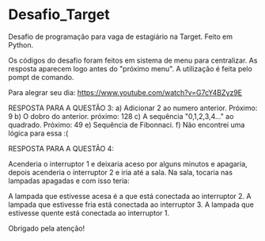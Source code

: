 # Desafio_Target
Desafio de programação para vaga de estagiário na Target. Feito em Python. 

Os códigos do desafio foram feitos em sistema de menu para centralizar. As resposta aparecem logo antes do "próximo menu". 
A utilização é feita pelo pompt de comando. 

Para alegrar seu dia: https://www.youtube.com/watch?v=G7cY4BZyz9E


RESPOSTA PARA A QUESTÃO 3: 
a) Adicionar 2 ao numero anterior. Próximo: 9
b) O dobro do anterior. próximo: 128
c) A sequência "0,1,2,3,4..." ao quadrado. Próximo: 49
e) Sequência de Fibonnaci.
f) Não encontrei uma lógica para essa :(

RESPOSTA PARA A QUESTÃO 4:

Acenderia o interruptor 1 e deixaria aceso por alguns minutos e apagaria, depois acenderia o interruptor 2 e iria até a sala. 
Na sala, tocaria nas lampadas apagadas e com isso teria:

A lampada que estivesse acesa é a que está conectada ao interruptor 2.
A lampada que estivesse fria está conectada ao interruptor 3.
A lampada que estivesse quente está conectada ao interruptor 1.

Obrigado pela atenção!
